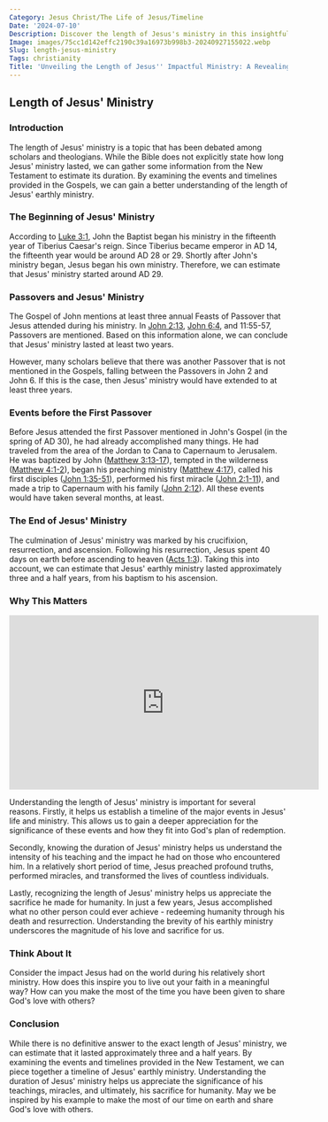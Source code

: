 ```yaml
---
Category: Jesus Christ/The Life of Jesus/Timeline
Date: '2024-07-10'
Description: Discover the length of Jesus's ministry in this insightful article. Unveil the duration of his impactful teachings and spiritual journey.
Image: images/75cc1d142effc2190c39a16973b998b3-20240927155022.webp
Slug: length-jesus-ministry
Tags: christianity
Title: 'Unveiling the Length of Jesus'' Impactful Ministry: A Revealing Exploration'
---
```


## Length of Jesus' Ministry

### Introduction

The length of Jesus' ministry is a topic that has been debated among scholars and theologians. While the Bible does not explicitly state how long Jesus' ministry lasted, we can gather some information from the New Testament to estimate its duration. By examining the events and timelines provided in the Gospels, we can gain a better understanding of the length of Jesus' earthly ministry.

### The Beginning of Jesus' Ministry

According to [Luke 3:1](https://www.bibleref.com/Luke/3/Luke-3-1.html), John the Baptist began his ministry in the fifteenth year of Tiberius Caesar's reign. Since Tiberius became emperor in AD 14, the fifteenth year would be around AD 28 or 29. Shortly after John's ministry began, Jesus began his own ministry. Therefore, we can estimate that Jesus' ministry started around AD 29.

### Passovers and Jesus' Ministry

The Gospel of John mentions at least three annual Feasts of Passover that Jesus attended during his ministry. In [John 2:13](https://www.bibleref.com/John/2/John-2-13.html), [John 6:4](https://www.bibleref.com/John/6/John-6-4.html), and 11:55-57, Passovers are mentioned. Based on this information alone, we can conclude that Jesus' ministry lasted at least two years.

However, many scholars believe that there was another Passover that is not mentioned in the Gospels, falling between the Passovers in John 2 and John 6. If this is the case, then Jesus' ministry would have extended to at least three years.

### Events before the First Passover

Before Jesus attended the first Passover mentioned in John's Gospel (in the spring of AD 30), he had already accomplished many things. He had traveled from the area of the Jordan to Cana to Capernaum to Jerusalem. He was baptized by John ([Matthew 3:13-17](https://www.bibleref.com/Matthew/3/Matthew-3-13.html)), tempted in the wilderness ([Matthew 4:1-2](https://www.bibleref.com/Matthew/4/Matthew-4-1.html)), began his preaching ministry ([Matthew 4:17](https://www.bibleref.com/Matthew/4/Matthew-4-17.html)), called his first disciples ([John 1:35-51](https://www.bibleref.com/John/1/John-1-35.html)), performed his first miracle ([John 2:1-11](https://www.bibleref.com/John/2/John-2-1.html)), and made a trip to Capernaum with his family ([John 2:12](https://www.bibleref.com/John/2/John-2-12.html)). All these events would have taken several months, at least.

### The End of Jesus' Ministry

The culmination of Jesus' ministry was marked by his crucifixion, resurrection, and ascension. Following his resurrection, Jesus spent 40 days on earth before ascending to heaven ([Acts 1:3](https://www.bibleref.com/Acts/1/Acts-1-3.html)). Taking this into account, we can estimate that Jesus' earthly ministry lasted approximately three and a half years, from his baptism to his ascension.

### Why This Matters


<iframe width="560" height="315" src="https://www.youtube.com/embed/AYvb9AvQ2l0" frameborder="0" allow="autoplay; encrypted-media" allowfullscreen></iframe>


Understanding the length of Jesus' ministry is important for several reasons. Firstly, it helps us establish a timeline of the major events in Jesus' life and ministry. This allows us to gain a deeper appreciation for the significance of these events and how they fit into God's plan of redemption.

Secondly, knowing the duration of Jesus' ministry helps us understand the intensity of his teaching and the impact he had on those who encountered him. In a relatively short period of time, Jesus preached profound truths, performed miracles, and transformed the lives of countless individuals.

Lastly, recognizing the length of Jesus' ministry helps us appreciate the sacrifice he made for humanity. In just a few years, Jesus accomplished what no other person could ever achieve - redeeming humanity through his death and resurrection. Understanding the brevity of his earthly ministry underscores the magnitude of his love and sacrifice for us.

### Think About It

Consider the impact Jesus had on the world during his relatively short ministry. How does this inspire you to live out your faith in a meaningful way? How can you make the most of the time you have been given to share God's love with others?

### Conclusion

While there is no definitive answer to the exact length of Jesus' ministry, we can estimate that it lasted approximately three and a half years. By examining the events and timelines provided in the New Testament, we can piece together a timeline of Jesus' earthly ministry. Understanding the duration of Jesus' ministry helps us appreciate the significance of his teachings, miracles, and ultimately, his sacrifice for humanity. May we be inspired by his example to make the most of our time on earth and share God's love with others.